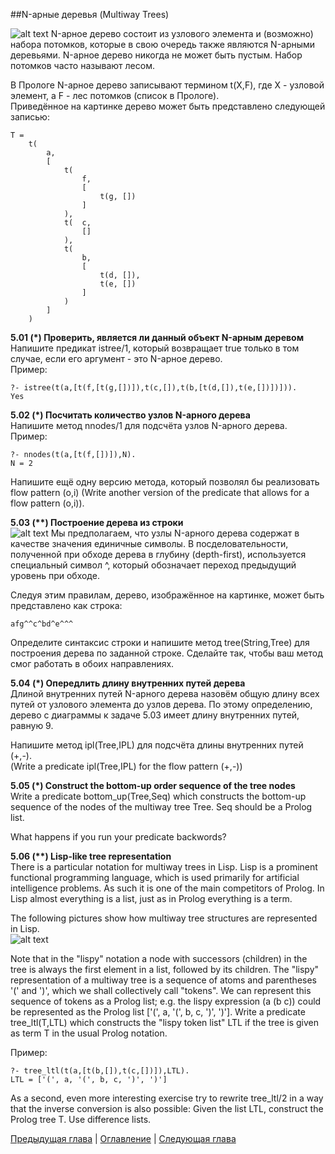 ##N-арные деревья (Multiway Trees)

![alt text](https://github.com/schastny/p99/raw/master/img/p70.gif)
N-арное дерево состоит из узлового элемента и (возможно) набора потомков, которые в свою очередь также являются N-арными деревьями. 
N-арное дерево никогда не может быть пустым. Набор потомков часто называют лесом.  

В Прологе N-арное дерево записывают термином t(X,F), 
где X - узловой элемент, а F - лес потомков (список в Прологе).  
Приведённое на картинке дерево может быть представлено следующей записью:  

    T = 
        t(
            a, 
            [
                t(
                    f, 
                    [
                        t(g, [])
                    ]
                ), 
                t(  c, 
                    []
                ), 
                t(
                    b, 
                    [
                        t(d, []), 
                        t(e, [])
                    ]
                )
            ]
        )

**5.01 (\*) Проверить, является ли данный объект N-арным деревом**  
Напишите предикат istree/1, который возвращает true только в том случае, если его аргумент - это N-арное дерево.  
Пример:

    ?- istree(t(a,[t(f,[t(g,[])]),t(c,[]),t(b,[t(d,[]),t(e,[])])])).
    Yes

**5.02 (\*) Посчитать количество узлов N-арного дерева**  
Напишите метод nnodes/1 для подсчёта узлов N-арного дерева.  
Пример:

    ?- nnodes(t(a,[t(f,[])]),N).
    N = 2

Напишите ещё одну версию метода, который позволял бы реализовать flow pattern (o,i) 
(Write another version of the predicate that allows for a flow pattern (o,i)).

**5.03 (\*\*) Построение дерева из строки**  
![alt text](https://github.com/schastny/p99/raw/master/img/p70.gif)
Мы предполагаем, что узлы N-арного дерева содержат в качестве значения единичные символы. 
В посделовательности, полученной при обходе дерева в глубину (depth-first), используется специальный символ ^, 
который обозначает переход предыдущий уровень при обходе.  

Следуя этим правилам, дерево, изображённое на картинке, может быть представлено как строка: 

    afg^^c^bd^e^^^

Определите синтаксис строки и напишите метод tree(String,Tree) для построения дерева по заданной строке. 
Сделайте так, чтобы ваш метод смог работать в обоих направлениях.  

**5.04 (\*) Опередлить длину внутренних путей дерева**  
Длиной внутренних путей N-арного дерева назовём общую длину всех путей от узлового элемента до узлов дерева. 
По этому определению, дерево с диаграммы к задаче 5.03 имеет длину внутренних путей, равную 9.  

Напишите метод ipl(Tree,IPL) для подсчёта длины внутренних путей (+,-).  
(Write a predicate ipl(Tree,IPL) for the flow pattern (+,-))

**5.05 (\*) Construct the bottom-up order sequence of the tree nodes**  
Write a predicate bottom_up(Tree,Seq) which constructs the bottom-up sequence of the nodes of the multiway tree Tree. 
Seq should be a Prolog list.

What happens if you run your predicate backwords?

**5.06 (\*\*) Lisp-like tree representation**  
There is a particular notation for multiway trees in Lisp. 
Lisp is a prominent functional programming language, which is used primarily for artificial intelligence problems. 
As such it is one of the main competitors of Prolog. 
In Lisp almost everything is a list, just as in Prolog everything is a term.

The following pictures show how multiway tree structures are represented in Lisp.  
![alt text](https://github.com/schastny/p99/raw/master/img/p73.png)  

Note that in the "lispy" notation a node with successors (children) in the tree is always the first element in a list, followed by its children. 
The "lispy" representation of a multiway tree is a sequence of atoms and parentheses '(' and ')', which we shall collectively call "tokens". 
We can represent this sequence of tokens as a Prolog list; 
e.g. the lispy expression (a (b c)) could be represented as the Prolog list ['(', a, '(', b, c, ')', ')']. 
Write a predicate tree_ltl(T,LTL) which constructs the "lispy token list" LTL if the tree is given as term T in the usual Prolog notation.  

Пример:

    ?- tree_ltl(t(a,[t(b,[]),t(c,[])]),LTL).
    LTL = ['(', a, '(', b, c, ')', ')']

As a second, even more interesting exercise try to rewrite tree_ltl/2 in a way that the inverse conversion is also possible: 
Given the list LTL, construct the Prolog tree T. Use difference lists.

[Предыдущая глава](binarytrees.md) | [Оглавление](README.md) | [Следующая глава](graphs.md)